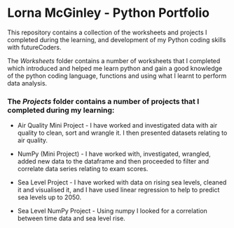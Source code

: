 # Lorna McGinley - Python Portfolio

This repository contains a collection of the worksheets and projects I completed during the learning, and development of my Python coding skills with futureCoders.

The *Worksheets* folder contains a number of worksheets that I completed which introduced and helped me learn python and gain a good knowledge of the python coding language, functions and using what I learnt to perform data analysis.

### The *Projects* folder contains a number of projects that I completed during my learning:
- Air Quality Mini Project - I have worked and investigated data with air quality to clean, sort and wrangle it. I then presented datasets relating to air quality.

- NumPy (Mini Project) - I have worked with, investigated, wrangled, added new data to the dataframe and then proceeded to filter and correlate data series relating to exam scores.

- Sea Level Project - I have worked with data on rising sea levels, cleaned it and visualised it, and I have used linear regression to help to predict sea levels up to 2050.

- Sea Level NumPy Project - Using numpy I looked for a correlation between time data and sea level rise.

